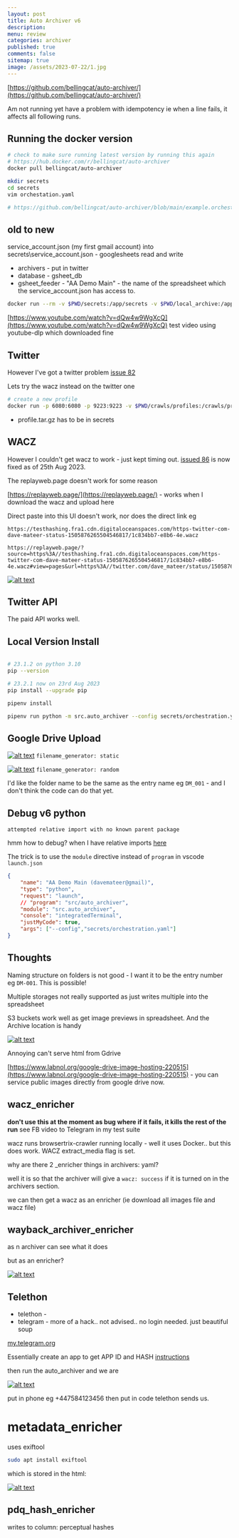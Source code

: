 ```yaml
---
layout: post
title: Auto Archiver v6
description: 
menu: review
categories: archiver
published: true 
comments: false     
sitemap: true
image: /assets/2023-07-22/1.jpg
---
```


<!-- [![alt text](/assets/2023-07-22/1.jpg "email"){:width="800px"}](/assets/2023-07-22/1.jpg) -->
<!-- [![alt text](/assets/2023-08-01/1.jpg "email")](/assets/2023-08-01/1.jpg) -->


[https://github.com/bellingcat/auto-archiver/](https://github.com/bellingcat/auto-archiver/)

Am not running yet have a problem with idempotency ie when a line fails, it affects all following runs.


## Running the docker version

```bash
# check to make sure running latest version by running this again
# https://hub.docker.com/r/bellingcat/auto-archiver
docker pull bellingcat/auto-archiver

mkdir secrets
cd secrets
vim orchestation.yaml

# https://github.com/bellingcat/auto-archiver/blob/main/example.orchestration.yaml

```

## old to new

service_account.json (my first gmail account) into secrets\service_account.json - googlesheets read and write

- archivers - put in twitter
- database - gsheet_db
- gsheet_feeder - "AA Demo Main" - the name of the spreadsheet which the service_account.json has access to.

```bash
docker run --rm -v $PWD/secrets:/app/secrets -v $PWD/local_archive:/app/local_archive bellingcat/auto-archiver --config secrets/orchestration.yaml
```

[https://www.youtube.com/watch?v=dQw4w9WgXcQ](https://www.youtube.com/watch?v=dQw4w9WgXcQ) test video using youtube-dlp which downloaded fine

## Twitter

However I've got a twitter problem [issue 82](https://github.com/bellingcat/auto-archiver/issues/82)

Lets try the wacz instead on the twitter one

```bash
# create a new profile
docker run -p 6080:6080 -p 9223:9223 -v $PWD/crawls/profiles:/crawls/profiles/ -it webrecorder/browsertrix-crawler create-login-profile --url "https://twitter.com/"
```

- profile.tar.gz has to be in secrets

## WACZ

However I couldn't get wacz to work - just kept timing out. [issued 86](https://github.com/bellingcat/auto-archiver/issues/86) is now fixed as of 25th Aug 2023.

The replayweb.page doesn't work for some reason

[https://replayweb.page/](https://replayweb.page/) - works when I download the wacz and upload here

Direct paste into this UI doesn't work, nor does the direct link eg 

```
https://testhashing.fra1.cdn.digitaloceanspaces.com/https-twitter-com-dave-mateer-status-1505876265504546817/1c834bb7-e8b6-4e.wacz

https://replayweb.page/?source=https%3A//testhashing.fra1.cdn.digitaloceanspaces.com/https-twitter-com-dave-mateer-status-1505876265504546817/1c834bb7-e8b6-4e.wacz#view=pages&url=https%3A//twitter.com/dave_mateer/status/1505876265504546817

```

[![alt text](/assets/2023-08-23/4.jpg "email")](/assets/2023-08-23/4.jpg)

## Twitter API

The paid API works well.

## Local Version Install

```bash

# 23.1.2 on python 3.10
pip --version

# 23.2.1 now on 23rd Aug 2023
pip install --upgrade pip

pipenv install

pipenv run python -m src.auto_archiver --config secrets/orchestration.yaml
```

## Google Drive Upload

<!-- [![alt text](/assets/2023-08-23/1.jpg "email"){:width="800px"}](/assets/2023-08-23/1.jpg) -->
[![alt text](/assets/2023-08-23/1.jpg "email")](/assets/2023-08-23/1.jpg)
 `filename_generator: static`


[![alt text](/assets/2023-08-23/2.jpg "email")](/assets/2023-08-23/2.jpg)
`filename_generator: random`

I'd like the folder name to be the same as the entry name eg `DM_001` - and I don't think the code can do that yet.

## Debug v6 python

`attempted relative import with no known parent package`


hmm how to debug? when I have relative imports [here](https://stackoverflow.com/questions/16981921/relative-imports-in-python-3)

The trick is to use the `module` directive instead of `program` in vscode `launch.json`

```json
{
	"name": "AA Demo Main (davemateer@gmail)",
    "type": "python",
	"request": "launch",
    // "program": "src/auto_archiver",
    "module": "src.auto_archiver",
	"console": "integratedTerminal",
	"justMyCode": true,
	"args": ["--config","secrets/orchestration.yaml"]
}
```

## Thoughts

Naming structure on folders is not good - I want it to be the entry number eg `DM-001`. This is possible!


Multiple storages not really supported as just writes multiple into the spreadsheet

S3 buckets work well as get image previews in spreadsheet. And the Archive location is handy


[![alt text](/assets/2023-08-23/3.jpg "email")](/assets/2023-08-23/3.jpg)

Annoying can't serve html from Gdrive

[https://www.labnol.org/google-drive-image-hosting-220515](https://www.labnol.org/google-drive-image-hosting-220515) - you can service public images directly from google drive now.



## wacz_enricher

**don't use this at the moment as bug where if it fails, it kills the rest of the run** see FB video to Telegram in my test suite


wacz runs browsertrix-crawler running locally - well it uses Docker.. but this does work. WACZ extract_media flag is set.


why are there 2 _enricher things in archivers: yaml?

well it is so that the archiver will give a `wacz: success` if it is turned on in the archivers section.

we can then get a wacz as an enricher (ie download all images file and wacz file)

## wayback_archiver_enricher

as n archiver can see what it does

but as an enricher?


[![alt text](/assets/2023-08-23/7.jpg "email")](/assets/2023-08-23/7.jpg)


## Telethon

 - telethon - 
 - telegram - more of a hack.. not advised.. no login needed. just beautiful soup

 [my.telegram.org](https://my.telegram.org/apps)

Essentially create an app to get APP ID and HASH [instructions](https://telegra.ph/How-to-get-Telegram-APP-ID--API-HASH-05-27)

then run the auto_archiver and we are 


[![alt text](/assets/2023-08-23/5.jpg "email")](/assets/2023-08-23/5.jpg)

put in phone eg +447584123456
then put in code telethon sends us.

# metadata_enricher

uses exiftool

```bash
sudo apt install exiftool
```

which is stored in the html:

[![alt text](/assets/2023-08-23/6.jpg "email")](/assets/2023-08-23/6.jpg)

## pdq_hash_enricher

writes to column: perceptual hashes






